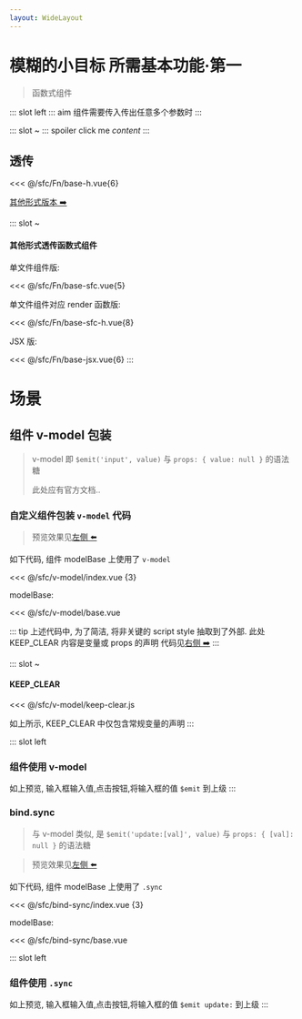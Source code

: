 ```yaml
---
layout: WideLayout
---
```


# 模糊的小目标 所需基本功能·第一

> 函数式组件

::: slot left
::: aim
组件需要传入传出任意多个参数时
:::

::: slot ~
::: spoiler click me
_content_
:::

## 透传

<<< @/sfc/Fn/base-h.vue{6}

[其他形式版本 ➡️](#其他形式透传函数式组件)

::: slot ~

#### 其他形式透传函数式组件

单文件组件版:

<<< @/sfc/Fn/base-sfc.vue{5}

单文件组件对应 render 函数版:

<<< @/sfc/Fn/base-sfc-h.vue{8}

JSX 版:

<<< @/sfc/Fn/base-jsx.vue{6}
:::

# 场景

## 组件 v-model 包装

> v-model 即 `$emit('input', value)` 与 `props: { value: null }` 的语法糖
>
> 此处应有官方文档..

### 自定义组件包装 `v-model` 代码

> 预览效果见[左侧 ⬅️](#组件使用-v-model)

如下代码, 组件 modelBase 上使用了 `v-model`

<<< @/sfc/v-model/index.vue {3}

modelBase:

<<< @/sfc/v-model/base.vue

::: tip
上述代码中, 为了简洁, 将非关键的 script style 抽取到了外部.
此处 KEEP_CLEAR 内容是变量或 props 的声明
代码见[右侧 ➡️](#keep-clear)
:::

::: slot ~

#### KEEP_CLEAR

<<< @/sfc/v-model/keep-clear.js

如上所示, KEEP_CLEAR 中仅包含常规变量的声明
:::

::: slot left

### 组件使用 v-model

<v-model-index />

如上预览, 输入框输入值,点击按钮,将输入框的值 `$emit` 到上级
:::

### bind.sync

> 与 v-model 类似, 是 `$emit('update:[val]', value)` 与 `props: { [val]: null }` 的语法糖

> 预览效果见[左侧 ⬅️](#组件使用-sync)

如下代码, 组件 modelBase 上使用了 `.sync`

<<< @/sfc/bind-sync/index.vue {3}

modelBase:

<<< @/sfc/bind-sync/base.vue

::: slot left

### 组件使用 `.sync`

<bind-sync-index />

如上预览, 输入框输入值,点击按钮,将输入框的值 `$emit update:` 到上级
:::
